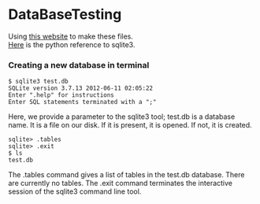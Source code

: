 # DataBaseTesting
Using [this website](https://goo.gl/j1Oril) to make these files.                                                                 
[Here](https://goo.gl/QS6FHO) is the python reference to sqlite3.

### Creating a new database in terminal
~~~~
$ sqlite3 test.db
SQLite version 3.7.13 2012-06-11 02:05:22
Enter ".help" for instructions
Enter SQL statements terminated with a ";"
~~~~
Here, we provide a parameter to the sqlite3 tool; test.db is a database name. It is a file on our disk. If it is present, it is opened. If not, it is created.
~~~~
sqlite> .tables
sqlite> .exit
$ ls
test.db
~~~~
The .tables command gives a list of tables in the test.db database. There are currently no tables. The .exit command terminates the interactive session of the sqlite3 command line tool.
